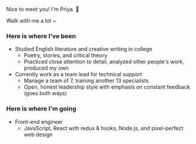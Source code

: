 Nice to meet you! I'm Priya. :vulcan_salute:

Walk with me a bit ~

### Here is where I've been
* Studied English literature and creative writing in college
  * Poetry, stories, and critical theory
  * Practiced close attention to detail, analyzed other people's work, produced my own
* Currently work as a team lead for technical support
  * Manage a team of 7, training another 13 specialists
  * Open, honest leadership style with emphasis on constant feedback (goes both ways)

### Here is where I'm going
* Front-end engineer
  * JavaScript, React with redux & hooks, Node.js, and pixel-perfect web design
 
